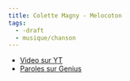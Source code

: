 ```yaml
---
title: Colette Magny - Melocoton
tags:
  - -draft
  - musique/chanson
---
```


- [Video sur YT](https://www.youtube.com/watch?v=uUpPS7KBhsQ)
- [Paroles sur Genius](https://genius.com/Brigitte-fontaine-les-dieux-sont-dingues-lyrics)
